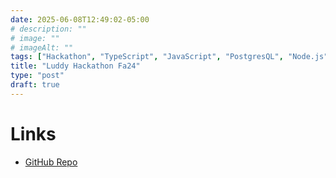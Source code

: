 ```yaml
---
date: 2025-06-08T12:49:02-05:00
# description: ""
# image: "" 
# imageAlt: ""
tags: ["Hackathon", "TypeScript", "JavaScript", "PostgresQL", "Node.js", "Express.js", "OpenAPI"]
title: "Luddy Hackathon Fa24"
type: "post"
draft: true
---
```


# Links

- [GitHub Repo](https://github.com/ArchBTW-LuddyHackathonTeam/LuddyHackathonFA24)
